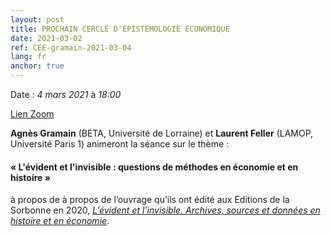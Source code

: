 ```yaml
---
layout: post
title: PROCHAIN CERCLE D'EPISTEMOLOGIE ECONOMIQUE
date: 2021-03-02
ref: CEE-gramain-2021-03-04
lang: fr
anchor: true
---
```


<i class="fas fa-table"></i> Date : _4 mars 2021_ à _18:00_

<i class="fas icon-facetime-video"></i> [Lien Zoom](https://zoom.univ-paris1.fr/j/92828270692?pwd=RjZOb3JvUWRBQiswWlFkc2Q0b0RQQT09)

**Agnès Gramain** (BETA, Université de Lorraine) et **Laurent Feller** (LAMOP, Université Paris 1) animeront la séance sur le thème :

#### « L'évident et l'invisible : questions de méthodes en économie et en histoire »

à propos de à propos de l’ouvrage qu’ils ont édité aux Editions de la Sorbonne en 2020,  [*L’évident et l’invisible. Archives, sources et données en histoire et en économie*](http://www.editionsdelasorbonne.fr/en/livre/?GCOI=28405100304930).
